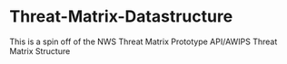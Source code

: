# Threat-Matrix-Datastructure
This is a spin off of the NWS Threat Matrix Prototype API/AWIPS Threat Matrix Structure
